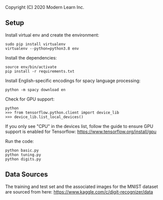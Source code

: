Copyright (C) 2020 Modern Learn Inc.

## Setup

Install virtual env and create the environment:

    sudo pip install virtualenv
    virtualenv --python=python3.8 env

Install the dependencies:

    source env/bin/activate
    pip install -r requirements.txt

Install English-specific encodings for spacy language processing:

    python -m spacy download en

Check for GPU support:

    python
    >>> from tensorflow.python.client import device_lib
    >>> device_lib.list_local_devices()

If you only see "CPU" in the devices list, follow the guide to ensure GPU support is enabled for Tensorflow: https://www.tensorflow.org/install/gpu

Run the code:

    python basic.py
    python tuning.py
    python digits.py

## Data Sources
The training and test set and the associated images for the MNIST dataset are sourced from here: https://www.kaggle.com/c/digit-recognizer/data
